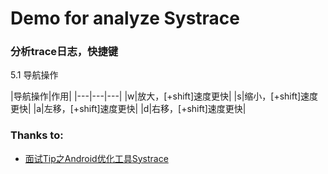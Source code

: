 # Demo for analyze Systrace

### 分析trace日志，快捷键
5.1 导航操作

|导航操作|作用|
|---|---|---|
|w|放大，[+shift]速度更快|
|s|缩小，[+shift]速度更快|
|a|左移，[+shift]速度更快|
|d|右移，[+shift]速度更快|

### Thanks to:
- [面试Tip之Android优化工具Systrace](https://www.wanandroid.com/blog/show/2184)
